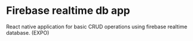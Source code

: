 # Firebase realtime db app
React native application for basic CRUD operations using firebase realtime database. (EXPO)
